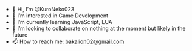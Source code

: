 - 👋 Hi, I’m @KuroNeko023
- 👀 I’m interested in Game Development
- 🌱 I’m currently learning JavaScript, LUA
- 💞️ I’m looking to collaborate on nothing at the moment but likely in the future
- 📫 How to reach me: bakalion02@gmail.com

<!---
KuroNeko023/KuroNeko023 is a ✨ special ✨ repository because its `README.md` (this file) appears on your GitHub profile.
You can click the Preview link to take a look at your changes.
--->
